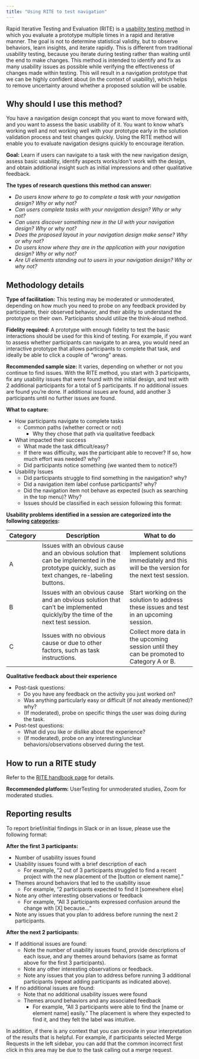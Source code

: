 ```yaml
---
title: "Using RITE to test navigation"
---
```


Rapid Iterative Testing and Evaluation (RITE) is a [usability testing method](/handbook/product/ux/ux-research/rite/) in which you evaluate a prototype multiple times in a rapid and iterative manner. The goal is not to determine statistical validity, but to observe behaviors, learn insights, and iterate rapidly. This is different from traditional usability testing, because you iterate during testing rather than waiting until the end to make changes. This method is intended to identify and fix as many usability issues as possible while verifying the effectiveness of changes made within testing. This will result in a navigation prototype that we can be highly confident about (in the context of usability), which helps to remove uncertainty around whether a proposed solution will be usable.

## Why should I use this method?

You have a navigation design concept that you want to move forward with, and you want to assess the basic usability of it. You want to know what’s working well and not working well with your prototype early in the solution validation process and test changes quickly. Using the RITE method will enable you to evaluate navigation designs quickly to encourage iteration.

**Goal:** Learn if users can navigate to a task with the new navigation design, assess basic usability, identify aspects works/don't work with the design, and obtain additional insight such as initial impressions and other qualitative feedback.

**The types of research questions this method can answer:**

- *Do users know where to go to complete a task with your navigation design? Why or why not?*
- *Can users complete tasks with your navigation design? Why or why not?*
- *Can users discover something new in the UI with your navigation design? Why or why not?*
- *Does the proposed layout in your navigation design make sense? Why or why not?*
- *Do users know where they are in the application with your navigation design? Why or why not?*
- *Are UI elements standing out to users in your navigation design? Why or why not?*

## Methodology details

**Type of facilitation:** This testing may be moderated or unmoderated, depending on how much you need to probe on any feedback provided by participants, their observed behavior, and their ability to understand the prototype on their own. Participants should utilize the think-aloud method.

**Fidelity required:** A prototype with enough fidelity to test the basic interactions should be used for this kind of testing. For example, if you want to assess whether participants can navigate to an area, you would need an interactive prototype that allows participants to complete that task, and ideally be able to click a couple of “wrong” areas.

**Recommended sample size:**  It varies, depending on whether or not you continue to find issues. With the RITE method, you start with 3 participants, fix any usability issues that were found with the initial design, and test with 2 additional participants for a total of 5 participants. If no additional issues are found you’re done. If additional issues are found, add another 3 participants until no further issues are found.

**What to capture:**

- How participants navigate to complete tasks
  - Common paths (whether correct or not)
    - Why they chose that path via qualitative feedback
- What impacted their success
  - What made the task difficult/easy?
  - If there was difficulty, was the participant able to recover? If so, how much effort was needed? why?
  - Did participants notice something (we wanted them to notice?)
- Usability Issues
  - Did participants struggle to find something in the navigation? why?
  - Did a navigation item label confuse participants? why?
  - Did the navigation item not behave as expected (such as searching in the top menu)? Why?
  - Issues should be classified in each session following this format:

**Usability problems identified in a session are categorized into the following [categories](/handbook/product/ux/ux-research/rite/#elements-of-rite):**

| Category | Description| What to do |
|-----|-----------|-----------|
|A|Issues with an obvious cause and an obvious solution that can be implemented in the prototype quickly, such as text changes, re-labeling buttons.|Implement solutions immediately and this will be the version for the next test session.|
|B|Issues with an obvious cause and an obvious solution that can’t be implemented quickly/by the time of the next test session.|Start working on the solution to address these issues and test in an upcoming session.|
|C|Issues with no obvious cause or due to other factors, such as task instructions. |Collect more data in the upcoming session until they can be promoted to Category A or B.|

**Qualitative feedback about their experience**

- Post-task questions:
  - Do you have any feedback on the activity you just worked on?
  - Was anything particularly easy or difficult (if not already mentioned)? why?
  - (If moderated), probe on specific things the user was doing during the task.
- Post-test questions:
  - What did you like or dislike about the experience?
  - (If moderated), probe on any interesting/unclear behaviors/observations observed during the test.

## How to run a RITE study

Refer to the [RITE handbook page](/handbook/product/ux/ux-research/rite/#a-sample-rite-study-approach) for details.

**Recommended platform:** UserTesting for unmoderated studies, Zoom for moderated studies.

## Reporting results

To report brief/initial findings in Slack or in an Issue, please use the following format:

**After the first 3 participants:**

- Number of usability issues found
- Usability issues found with a brief description of each
  - For example, “2 out of 3 participants struggled to find a recent project with the new placement of the [button or element name].”
- Themes around behaviors that led to the usability issue
  - For example, “2 participants expected to find it [somewhere else]
- Note any other interesting observations or feedback
  - For example, “All 3 participants expressed confusion around the change with [X] because…”
- Note any issues that you plan to address before running the next 2 participants.

**After the next 2 participants:**

- If additional issues are found:
  - Note the number of usability issues found, provide descriptions of each issue, and any themes around behaviors (same as format above for the first 3 participants).
  - Note any other interesting observations or feedback.
  - Note any issues that you plan to address before running 3 additional participants (repeat adding participants as indicated above).
- If no additional issues are found:
  - Note that no additional usability issues were found
  - Themes around behaviors and any associated feedback
    - For example, “All 3 participants were able to find the [name or element name] easily.” The placement is where they expected to find it, and they felt the label was intuitive.

In addition, if there is any context that you can provide in your interpretation of the results that is helpful. For example, if participants selected Merge Requests in the left sidebar, you can add that the common incorrect first click in this area may be due to the task calling out a merge request.
